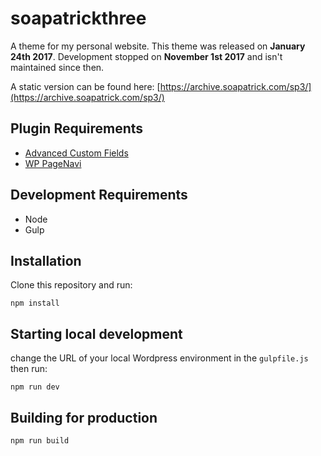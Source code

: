 soapatrickthree
===============

A theme for my personal website. This theme was released on **January 24th 2017**. Development stopped on **November 1st 2017** and isn't maintained since then. 

A static version can be found here: [https://archive.soapatrick.com/sp3/](https://archive.soapatrick.com/sp3/)

## Plugin Requirements

- [Advanced Custom Fields](https://www.advancedcustomfields.com/)
- [WP PageNavi](https://lesterchan.net/portfolio/programming/php/#wordpress-wp-pagenavi)


## Development Requirements

- Node
- Gulp

## Installation

Clone this repository and run:

```
npm install
```

## Starting local development
change the URL of your local Wordpress environment in the `gulpfile.js` then run:

```
npm run dev
```

## Building for production

```
npm run build
```
